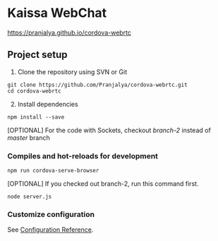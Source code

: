 # Kaissa WebChat

https://pranjalya.github.io/cordova-webrtc

## Project setup

1. Clone the repository using SVN or Git
```
git clone https://github.com/Pranjalya/cordova-webrtc.git
cd cordova-webrtc
```

2. Install dependencies
```
npm install --save
```

[OPTIONAL] For the code with Sockets, checkout *branch-2* instead of *master* branch


### Compiles and hot-reloads for development
```
npm run cordova-serve-browser
```

[OPTIONAL] If you checked out branch-2, run this command first.
```
node server.js
```

### Customize configuration
See [Configuration Reference](https://cli.vuejs.org/config/).
